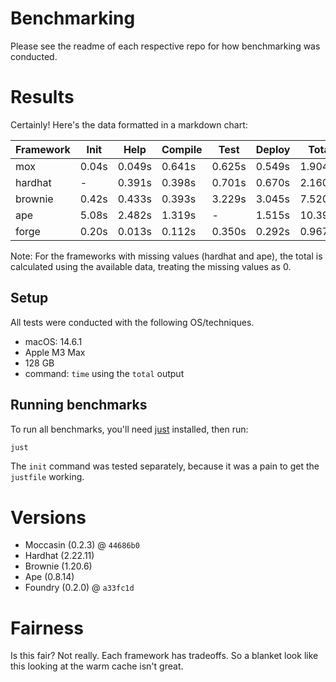 # Benchmarking

Please see the readme of each respective repo for how benchmarking was conducted. 

# Results

Certainly! Here's the data formatted in a markdown chart:

| Framework | Init  | Help   | Compile | Test   | Deploy | Total   |
| --------- | ----- | ------ | ------- | ------ | ------ | ------- |
| mox       | 0.04s | 0.049s | 0.641s  | 0.625s | 0.549s | 1.904s  |
| hardhat   | -     | 0.391s | 0.398s  | 0.701s | 0.670s | 2.160s  |
| brownie   | 0.42s | 0.433s | 0.393s  | 3.229s | 3.045s | 7.520s  |
| ape       | 5.08s | 2.482s | 1.319s  | -      | 1.515s | 10.396s |
| forge     | 0.20s | 0.013s | 0.112s  | 0.350s | 0.292s | 0.967s  |

Note: For the frameworks with missing values (hardhat and ape), the total is calculated using the available data, treating the missing values as 0.

## Setup

All tests were conducted with the following OS/techniques.

- macOS: 14.6.1 
- Apple M3 Max
- 128 GB
- command: `time` using the `total` output

## Running benchmarks

To run all benchmarks, you'll need [just](https://github.com/casey/just) installed, then run:

```bash
just
```

The `init` command was tested separately, because it was a pain to get the `justfile` working.

# Versions

- Moccasin (0.2.3) @ `44686b0`
- Hardhat (2.22.11)
- Brownie (1.20.6)
- Ape (0.8.14)
- Foundry (0.2.0) @ `a33fc1d`

# Fairness

Is this fair? Not really. Each framework has tradeoffs. So a blanket look like this looking at the warm cache isn't great. 